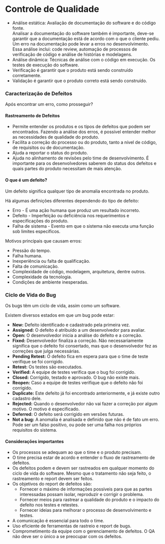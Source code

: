 
# Controle de Qualidade

- Análise estática: Avaliação de documentação do software e do código fonte.  
Analisar a documentação do software também é importante, deve-se garantir que a documentação está de acordo com o que o cliente pediu. Um erro na documentação pode levar a erros no desenvolvimento.  
Essa análise inclui: code review, automação de processos de verificação de código e análise de histórias e modelagens.
- Análise dinâmica: Técnicas de análise com o código em execução. Os testes de execução do software.
- Verificação é garantir que o produto está sendo construído corretamente.
- Validação é garantir que o produto correto está sendo construído.

### Caracterização de Defeitos

Após encontrar um erro, como prosseguir?

#### Rastreamento de Defeitos

- Permite entender os produtos e os tipos de defeitos que podem ser encontrados. Fazendo a análise dos erros, é possível entender melhor as necessidades de qualidade do produto.
- Facilita a correção do processo ou do produto, tanto a nível de código, de requisitos ou de documentação.
- Ajuda a reportar o status do produto.
- Ajuda no alinhamento de revisões pelo time de desenvolvimento. É importante para os desenvolvedores saberem do status dos defeitos e quais partes do produto necessitam de mais atenção.

#### O que é um defeito?

Um defeito significa qualquer tipo de anomalia encontrada no produto.

Há algumas definições diferentes dependendo do tipo de defeito:
- Erro - É uma ação humana que produz um resultado incorreto.
- Defeito - Imperfeição ou deficiência nos requerimentos e especificações do produto.
- Falha de sistema - Evento em que o sistema não executa uma função sob limites específicos.

Motivos principais que causam erros:
- Pressão do tempo.
- Falha humana.
- Inexperiência ou falta de qualificação.
- Falta de comunicação.
- Complexidade de código, modelagem, arquitetura, dentre outros.
- Complexidade da tecnologia.
- Condições de ambiente inesperadas.

### Ciclo de Vida do Bug

Os bugs têm um ciclo de vida, assim como um software.

Existem diversos estados em que um bug pode estar:

- **New:** Defeito identificado e cadastrado pela primeira vez.
- **Assigned:** O defeito é atribuído a um desenvolvedor para avaliar.
- **Open:** O desenvolvedor inicia a análise do defeito e a correção.
- **Fixed:** Desenvolvedor finaliza a correção. Não necessariamente significa que o defeito foi consertado, mas que o desenvolvedor fez as correções que julga necessárias.
- **Pending Retest:** O defeito fica em espera para que o time de teste verifique se foi corrigido.
- **Retest:** Os testes são executados.
- **Verified:** A equipe de testes verifica que o bug foi corrigido.
- **Closed:** Corrigido, testado e aprovado. O bug não existe mais.
- **Reopen:** Caso a equipe de testes verifique que o defeito não foi corrigido.
- **Duplicate:** Este defeito já foi encontrado anteriormente, e já existe outro cadastro dele.
- **Rejected:** Quando o desenvolvedor não vai fazer a correção por algum motivo. O motivo é especificado.
- **Deferred:** O defeito será corrigido em versões futuras.
- **Not a bug:** A anomalia é analisada e definido que não é de fato um erro. Pode ser um falso positivo, ou pode ser uma falha nos próprios requisitos do sistema.

#### Considerações importantes

- Os processos se adequam ao que o time e o produto precisam.
- O time precisa estar de acordo e entender o fluxo de rastreamento de defeitos.
- Os defeitos podem e devem ser rastreados em qualquer momento do ciclo de vida do software. Mesmo que o tratamento não seja feito, o rastreamento e report devem ser feitos.
- Os objetivos do report de defeitos são:
	- Fornecer o máximo de informações possíveis para que as partes interessadas possam isolar, reproduzir e corrigir o problema.
	- Fornecer meios para rastrear a qualidade do produto e o impacto do defeito nos testes e retestes.
	- Fornecer ideias para melhorar o processo de desenvolvimento e testes.
- A comunicação é essencial para todo o time.
- Uso eficiente de ferramentas de rastreio e report de bugs.
- Comprometimento da equipe com o gerenciamento de defeitos. O QA não deve ser o único a se preocupar com os defeitos.